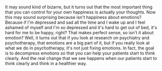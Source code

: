  It may sound kind of bizarre, but it turns out that the most important thing that you can control for your own happiness is actually your thoughts. Now this may sound surprising because isn't happiness about emotions? Because if I'm depressed and sad all the time and I wake up and I feel ashamed of myself and I'm so depressed and it's hard to get out of bed, it's hard for me to be happy, right? That makes perfect sense, so isn't it about emotion? Well, it turns out that if you look at research on psychiatry and psychotherapy, that emotions are a big part of it, but if you really look at what we do in psychotherapy, it's not just fixing emotions. In fact, the goal is to decompress emotions so that you can help your patients start to think clearly. And the real change that we see happens when our patients start to think clearly and think in a healthier way.